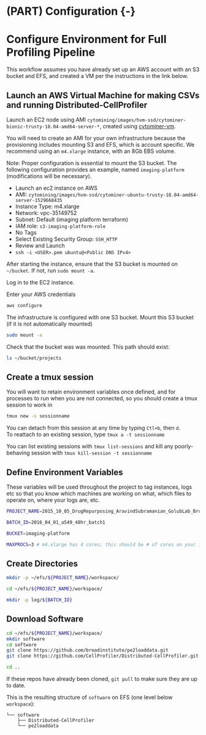 # (PART) Configuration {-}

# Configure Environment for Full Profiling Pipeline

This workflow assumes you have already set up an AWS account with an S3 bucket and EFS, and created a VM per the instructions in the link below.

## Launch an AWS Virtual Machine for making CSVs and running Distributed-CellProfiler

Launch an EC2 node using AMI `cytomining/images/hvm-ssd/cytominer-bionic-trusty-18.04-amd64-server-*`, created using [cytominer-vm](https://github.com/cytomining/cytominer-vm).

You will need to create an AMI for your own infrastructure because the provisioning includes mounting S3 and EFS, which is account specific.
We recommend using an `m4.xlarge` instance, with an 8Gb EBS volume.

Note: Proper configuration is essential to mount the S3 bucket.
The following configuration provides an example, named `imaging-platform` (modifications will be necessary).

  * Launch an ec2 instance on AWS
  * AMI: `cytomining/images/hvm-ssd/cytominer-ubuntu-trusty-18.04-amd64-server-1529668435`
  * Instance Type: m4.xlarge
  * Network: vpc-35149752 
  * Subnet: Default (imaging platform terraform)
  * IAM role: `s3-imaging-platform-role`
  * No Tags
  * Select Existing Security Group: `SSH_HTTP`
  * Review and Launch
  * `ssh -i <USER>.pem ubuntu@<Public DNS IPv4>`

After starting the instance, ensure that the S3 bucket is mounted on `~/bucket`.
If not, run `sudo mount -a`.


Log in to the EC2 instance.


Enter your AWS credentials

```sh
aws configure
```

The infrastructure is configured with one S3 bucket.
Mount this S3 bucket (if it is not automatically mounted)

```sh
sudo mount -a
```

Check that the bucket was was mounted.
This path should exist:

```sh
ls ~/bucket/projects
```

## Create a tmux session

You will want to retain environment variables once defined, and for processes to run when you are not connected, so you should create a tmux session to work in

```sh
tmux new -s sessionname
```

You can detach from this session at any time by typing `Ctl+b`, then `d`.  
To reattach to an existing session, type `tmux a -t sessionname`

You can list existing sessions with `tmux list-sessions` and kill any poorly-behaving session with `tmux kill-session -t sessionname`

## Define Environment Variables

These variables will be used throughout the project to tag instances, logs etc so that you know which machines are working on what, which files to operate on, where your logs are, etc.

```sh
PROJECT_NAME=2015_10_05_DrugRepurposing_AravindSubramanian_GolubLab_Broad

BATCH_ID=2016_04_01_a549_48hr_batch1

BUCKET=imaging-platform

MAXPROCS=3 # m4.xlarge has 4 cores; this should be # of cores on your instance - 1
```

## Create Directories

```sh
mkdir -p ~/efs/${PROJECT_NAME}/workspace/

cd ~/efs/${PROJECT_NAME}/workspace/

mkdir -p log/${BATCH_ID}
```

## Download Software

```sh
cd ~/efs/${PROJECT_NAME}/workspace/
mkdir software
cd software
git clone https://github.com/broadinstitute/pe2loaddata.git
git clone https://github.com/CellProfiler/Distributed-CellProfiler.git

cd ..
```

If these repos have already been cloned, `git pull` to make sure they are up to date.

This is the resulting structure of `software` on EFS (one level below `workspace`):
```
└── software
    ├── Distributed-CellProfiler
    └── pe2loaddata
```
